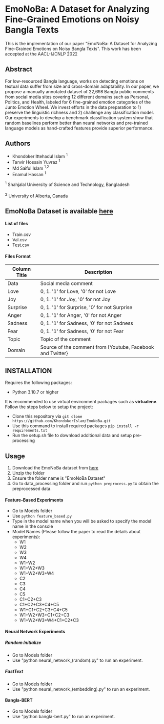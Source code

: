 # EmoNoBa: A Dataset for Analyzing Fine-Grained Emotions on Noisy Bangla Texts

This is the implementation of our paper "EmoNoBa: A Dataset for Analyzing Fine-Grained Emotions on
Noisy Bangla Texts". This work has been accepted at the AACL-IJCNLP 2022

## Abstract
For low-resourced Bangla language, works on detecting emotions on textual data suffer from size and cross-domain adaptability. In our paper, we propose a manually annotated dataset of 22,698 Bangla public comments from social media sites covering 12 different domains such as Personal, Politics, and Health, labeled for 6 fine-grained emotion categories of the Junto Emotion Wheel. We invest efforts in the data preparation to 1) preserve the linguistic richness and 2) challenge any classification model. Our experiments to develop a benchmark classification system show that random baselines perform better than neural networks and pre-trained language models as hand-crafted features provide superior performance.

## Authors

* Khondoker Ittehadul Islam <sup>1</sup>
* Tanvir Hossain Yuvraz <sup>1</sup>
* Md Saiful Islam <sup>1,2</sup>
* Enamul Hassan <sup>1</sup>

<sup>1</sup> Shahjalal University of Science and Technology, Bangladesh
<br>
<br>
<sup>2</sup> University of Alberta, Canada

## EmoNoBa Dataset is available [here](https://www.kaggle.com/datasets/saifsust/emonoba) 

#### List of files

* Train.csv
* Val.csv
* Test.csv

#### Files Format
Column Title | Description
------------ | -------------
Data | Social media comment
Love | 0, 1. '1' for Love, '0' for not Love
Joy | 0, 1. '1' for Joy, '0' for not Joy
Surprise | 0, 1. '1' for Surprise, '0' for not Surprise
Anger | 0, 1. '1' for Anger, '0' for not Anger
Sadness | 0, 1. '1' for Sadness, '0' for not Sadness
Fear | 0, 1. '1' for Sadness, '0' for not Fear
Topic | Topic of the comment
Domain | Source of the comment from {Youtube, Facebook and Twitter}

## INSTALLATION

Requires the following packages:
* Python 3.10.7 or higher

It is recommended to use virtual environment packages such as **virtualenv**. Follow the steps below to setup the project:
* Clone this repository via `git clone https://github.com/KhondokerIslam/EmoNoBa.git`
* Use this command to install required packages `pip install -r requirements.txt`
* Run the setup.sh file to download additional data and setup pre-processing

## Usage

1. Download the EmoNoBa dataset from [here](https://www.kaggle.com/datasets/saifsust/emonoba)
2. Unzip the folder
3. Ensure the folder name is "EmoNoBa Dataset"
4. Go to data_processing folder and run `python preprocess.py` to obtain the preprocessed data.

#### Feature-Based Experiments
* Go to Models folder
* Use `python feature_based.py`
* Type in the model name when you will be asked to specify the model name in the console
* Model Names (Please follow the paper to read the details about experiments):
  * W1
  * W2
  * W3
  * W4
  * W1+W2
  * W1+W2+W3
  * W1+W2+W3+W4
  * C2
  * C3
  * C4
  * C5
  * C1+C2+C3
  * C1+C2+C3+C4+C5
  * W1+C1+C2+C3+C4+C5
  * W1+W2+W3+C1+C2+C3
  * W1+W2+W3+W4+C1+C2+C3
 
 #### Neural Network Experiments
 
##### Random Initialize

* Go to Models folder
* Use "python neural_network_(random).py" to run an experiment.

##### FastText

* Go to Models folder
* Use "python neural_network_(embedding).py" to run an experiment.

#### Bangla-BERT

* Go to Models folder
* Use "python bangla-bert.py" to run an experiment.
